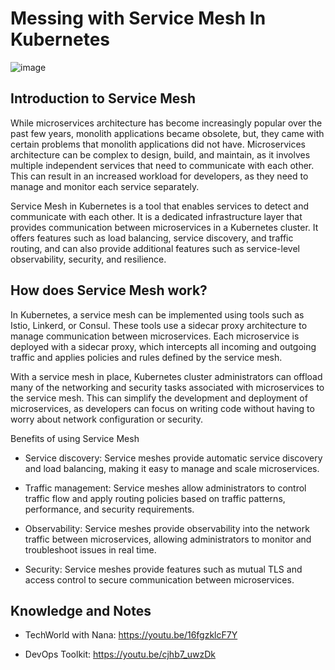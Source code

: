 # Messing with Service Mesh In Kubernetes

![image](https://user-images.githubusercontent.com/113296626/230926555-5e7f3f9c-858e-422f-8161-79f4e6f6765f.png)


## Introduction to Service Mesh

While microservices architecture has become increasingly popular over the past few years, monolith applications became obsolete, but, they came with certain problems that monolith applications did not have. Microservices architecture can be complex to design, build, and maintain, as it involves multiple independent services that need to communicate with each other. This can result in an increased workload for developers, as they need to manage and monitor each service separately.

Service Mesh in Kubernetes is a tool that enables services to detect and communicate with each other. It is a dedicated infrastructure layer that provides communication between microservices in a Kubernetes cluster. It offers features such as load balancing, service discovery, and traffic routing, and can also provide additional features such as service-level observability, security, and resilience.

## How does Service Mesh work?

In Kubernetes, a service mesh can be implemented using tools such as Istio, Linkerd, or Consul. These tools use a sidecar proxy architecture to manage communication between microservices. Each microservice is deployed with a sidecar proxy, which intercepts all incoming and outgoing traffic and applies policies and rules defined by the service mesh.

With a service mesh in place, Kubernetes cluster administrators can offload many of the networking and security tasks associated with microservices to the service mesh. This can simplify the development and deployment of microservices, as developers can focus on writing code without having to worry about network configuration or security.

Benefits of using Service Mesh

- Service discovery: Service meshes provide automatic service discovery and load balancing, making it easy to manage and scale microservices.

- Traffic management: Service meshes allow administrators to control traffic flow and apply routing policies based on traffic patterns, performance, and security requirements.

- Observability: Service meshes provide observability into the network traffic between microservices, allowing administrators to monitor and troubleshoot issues in real time.

- Security: Service meshes provide features such as mutual TLS and access control to secure communication between microservices.

## Knowledge and Notes

- TechWorld with Nana: https://youtu.be/16fgzklcF7Y

- DevOps Toolkit: https://youtu.be/cjhb7_uwzDk
